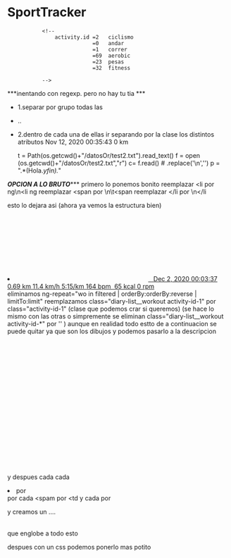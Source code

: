 # SportTracker

               <!--
                   activity.id =2   ciclismo
                               =0   andar
                               =1   correr
                               =69  aerobic  
                               =23  pesas  
                               =32  fitness  
                              
               -->
***inentando con regexp.  pero no hay tu tia ***
  
  - 1.separar por grupo todas las <li>..</li>
  - 2.dentro de cada una de ellas ir separando por la clase los distintos atributos
      <span class="date">Nov 12, 2020</span> <span class="duration">00:35:43</span> <span class="distance">0 km
  
    t = Path(os.getcwd()+"/datosOr/test2.txt").read_text()
    f = open (os.getcwd()+"/datosOr/test2.txt","r")
    c= f.read()                         # .replace('\n','')
    p = ".*(Hola.*yfin).*" 
    
***************OPCION A LO BRUTO******************
primero lo ponemos bonito
  reemplazar <!----><li   por   ng<!---->\n<li ng
  reemplazar <span        por   \n\t<span
  reemplazar </li         por   \n</li
  
  esto lo dejara asi (ahora ya vemos la estructura bien)
      <!---->
      <li ng-repeat="wo in filtered | orderBy:orderBy:reverse | limitTo:limit" class="diary-list__workout activity-id-1">
        <a href="https://www.sports-tracker.com/workout/analmar/5fc7d9b29bb20c03419c482d" target="_blank">
        <span class="activity-icon" activity-icon="1"><svg><use xlink:href="#activity-icon-1"></use></svg></span> 
        <span class="description" title="">&nbsp;</span> 
        <span class="date">Dec 2, 2020</span> 
        <span class="duration">00:03:37</span> 
        <span class="distance">0.69 km</span> 
        <span class="avg-speed">11.4 km/h</span> 
        <span class="avg-pace">5:15/km</span> 
        <span class="hr">164 bpm&nbsp;</span> 
        <span class="energy">65 kcal</span> 
        <span class="cadence">0 rpm</span></a>
      </li>
      <!---->
  eliminamos ng-repeat="wo in filtered | orderBy:orderBy:reverse | limitTo:limit" 
  reemplazamos 
    class="diary-list__workout activity-id-1"   por class="activity-id-1"  (clase que podemos crar si queremos)
       (se hace lo mismo con las otras o simpremente se eliminan
         class="diary-list__workout activity-id-*"    por  ''  )
    aunque en realidad todo estto de a continuacion se puede quitar ya que son los dibujos y podemos pasarlo a la descripcion
        <span class="activity-icon" activity-icon="1"><svg><use xlink:href="#activity-icon-1"></use></svg></span> 
        <span class="activity-icon" activity-icon=".*"><svg><use xlink:href="#activity-icon-*"></use></svg></span> 

y despues cada
  cada <li>   por <tr>   </li> por </tr>
  cada <spam por <td   y  cada </spam> por </td>
  
y creamos un <table> .... </table>   que englobe a todo esto

despues con un css podemos ponerlo mas potito

  
